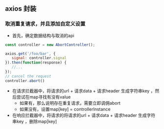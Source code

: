 ## axios 封装

### 取消重复请求，并且添加自定义设置

- 首先，确定数据结构与取消的api
```javascript
const controller = new AbortController();

axios.get('/foo/bar', {
   signal: controller.signal
}).then(function(response) {
   //...
});
// cancel the request
controller.abort()
```
- 在请求拦截器中，将请求的url + 请求data + 请求header 生成字符串key ，然后尝试在map寻找有没有value
  - 如果有，那么说明存在重复请求，需要立即调佣abort
  - 如果没有，设置map[key] = controllerInstance
- 在响应拦截器中，将请求的将请求的url + 请求data + 请求header 生成字符串key ，删除map[key]

